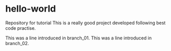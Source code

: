 # hello-world
Repository for tutorial
This is a really good project developed following best code practise.

This was a line introduced in branch_01.
This was a line introduced in branch_02.
